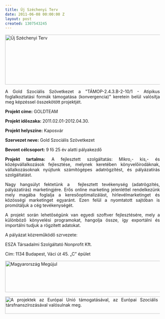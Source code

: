 ```yaml
---
title: Új Széchenyi Terv
date: 2011-06-08 00:00:00 Z
layout: post
created: 1307543245
---
```


<p><img src="/sites/goldconsulting.eu/files/img/uszt_logo_nagy.jpg" alt="Új Széchenyi Terv" title="Új Széchenyi Terv" style="display: block; margin-left: auto; margin-right: auto;" height="162" width="540"></p><p style="text-align: justify;">A Gold Szociális Szövetkezet a "TÁMOP-2.4.3.B-2-10/1 - Atipikus foglalkoztatási formák támogatása (konvergencia)" keretein belül valósítja meg képzéssel összekötött projektjét.</p><p style="text-align: justify;"><strong>Projekt címe:</strong> GOLDTEAM</p><p style="text-align: justify;"><strong>Projekt időszaka:</strong> 2011.02.01-2012.04.30.</p><p style="text-align: justify;"><strong>Projekt helyszíne:</strong> Kaposvár</p><p style="text-align: justify;"><strong>Szervezet neve:</strong> Gold Szociális Szövetkezet</p><p style="text-align: justify;"><strong>Bevont célcsoport:</strong> 9 fő 25 év alatti pályakezdő</p><p style="text-align: justify;"><strong>Projekt tartalma:</strong> A fejlesztett szolgáltatás: Mikro,- kis,- és középvállalkozások fejlesztése, melynek keretében könyvelőirodáknak, vállalkozásoknak nyújtunk számítógépes adatrögzítést, és pályázatírás szolgáltatást.</p><div style="text-align: justify;">Nagy hangsúlyt fektetünk a &nbsp;fejlesztett tevékenység (adatrögzítés, pályázatírás) marketingjére. Erős online marketing jelenléttel rendelkezünk mely magába foglalja a keresőoptimalizálást, hírlevélmarketinget és közösségi marketinget egyaránt. Ezen felül a nyomtatott sajtóban is promótáljuk a cég tevékenységét.</div><p style="text-align: justify;">A projekt során lehetőségünk van egyedi szoftver fejlesztésére, mely a különböző könyvelési programokat, hangolja össze, így exportálni és importálni tudjuk a rögzített adatokat.</p><p style="text-align: justify;">A pályázat közreműködő szrvezete:</p><p style="text-align: justify;">ESZA Társadalmi Szolgáltató Nonprofit Kft.</p><p style="text-align: justify;">Cím: 1134 Budapest, Váci út 45. „C” épület</p><p style="text-align: justify;"><img src="/sites/goldconsulting.eu/files/img/mm_logo_nagy.jpg" alt="Magyarország Megújul" title="Magyarország Megújul" height="102" width="540"></p><p style="text-align: justify;"><img src="/sites/goldconsulting.eu/files/img/esza_logo_nagy.jpg" alt="A projektek az Európai Unió támogatásával, az Európai Szociális Alap társfnanszírozásával valósulnak meg." title="A projektek az Európai Unió támogatásával, az Európai Szociális Alap társfnanszírozásával valósulnak meg." height="56" width="540"></p>
